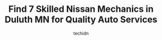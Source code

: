 ---
layout: ampstory
image: https://images.unsplash.com/photo-1517672651691-24622a91b550?ixlib=rb-4.0.3&ixid=MnwxMjA3fDB8MHxwaG90by1wYWdlfHx8fGVufDB8fHx8&auto=format&fit=crop&w=640&h=853&q=80
author: techidn
featured: false
description: Searching for the finest Nissan Mechanic in Duluth MN, USA? Look no further than the 7 best Nissan Mechanic in the area, where youll find a team of highly qualified professionals ready to h
title: Find 7 Skilled Nissan Mechanics in Duluth MN for Quality Auto Services
cover:
   title: Find 7 Skilled Nissan Mechanics in Duluth MN for Quality Auto Services
   subtitle: Rickpate
   background: https://images.unsplash.com/photo-1517672651691-24622a91b550?ixlib=rb-4.0.3&ixid=MnwxMjA3fDB8MHxwaG90by1wYWdlfHx8fGVufDB8fHx8&auto=format&fit=crop&w=640&h=853&q=80

pages: 
 - layout: thirds
   top: <h1>#1 4th Street Auto Repair</h1>
   bottom: "<p>I recently had the pleasure of visiting an auto repair shop that truly exceeded my expectations. From start to finish, the experience was fantastic and I couldnt have be</p>"
   background: https://www.knot35.com/toplist/wp-content/uploads/2023/06/best-nissan-mechanic-1-in-duluth-mn-1685840459.jpeg
   backgroundblur: true
 - layout: thirds
   top: <h1>#2 Perfect Timing Auto Repair</h1>
   bottom: "<p>6920 Grand Ave, Duluth, MN 55807, United States</p>"
   background: https://www.knot35.com/toplist/wp-content/uploads/2023/06/best-nissan-mechanic-2-in-duluth-mn-1685840459.jpeg
   cta:
      link: https://www.knot35.com/toplist/find-7-skilled-nissan-mechanics-in-duluth-mn-for-quality-auto-services/
      text: Find 7 Skilled Nissan Mechanics in Duluth MN for Quality Auto Services
 - layout: thirds
   top: <h1>#3 ProSource Auto Repair</h1>
   bottom: "<p>332 W 4th St, Duluth, MN 55806, United States</p>"
   background: https://www.knot35.com/toplist/wp-content/uploads/2023/06/best-nissan-mechanic-3-in-duluth-mn-1685840460.jpeg
   cta:
      link: https://www.knot35.com/toplist/find-7-skilled-nissan-mechanics-in-duluth-mn-for-quality-auto-services/
      text: Find 7 Skilled Nissan Mechanics in Duluth MN for Quality Auto Services
 - layout: thirds
   top: <h1>#4 CARS Complete Auto Repair Service</h1>
   bottom: "<p>4849 Howard Gnesen Rd, Duluth, MN 55803, United States</p>"
   background: https://images.unsplash.com/photo-1496096265110-f83ad7f96608?ixlib=rb-4.0.3&ixid=MnwxMjA3fDB8MHxwaG90by1wYWdlfHx8fGVufDB8fHx8&auto=format&fit=crop&w=640&h=853&q=80
   cta:
      link: https://www.knot35.com/toplist/find-7-skilled-nissan-mechanics-in-duluth-mn-for-quality-auto-services/
      text: Find 7 Skilled Nissan Mechanics in Duluth MN for Quality Auto Services
 - layout: thirds
   top: <h1>#5 East End Auto Services</h1>
   bottom: "<p>5077 Jean Duluth Rd, Duluth, MN 55803, United States</p>"
   background: https://images.unsplash.com/photo-1553949345-eb786bb3f7ba?ixlib=rb-4.0.3&ixid=MnwxMjA3fDB8MHxwaG90by1wYWdlfHx8fGVufDB8fHx8&auto=format&fit=crop&w=640&h=853&q=80
   cta:
      link: https://www.knot35.com/toplist/find-7-skilled-nissan-mechanics-in-duluth-mn-for-quality-auto-services/
      text: Find 7 Skilled Nissan Mechanics in Duluth MN for Quality Auto Services
 - layout: thirds
   top: <h1>#6 Automedics</h1>
   bottom: "<p>531 E 5th St, Duluth, MN 55805, United States</p>"
   background: https://images.unsplash.com/photo-1541356665065-22676f35dd40?ixlib=rb-4.0.3&ixid=MnwxMjA3fDB8MHxwaG90by1wYWdlfHx8fGVufDB8fHx8&auto=format&fit=crop&w=640&h=853&q=80
   cta:
      link: https://www.knot35.com/toplist/find-7-skilled-nissan-mechanics-in-duluth-mn-for-quality-auto-services/
      text: Find 7 Skilled Nissan Mechanics in Duluth MN for Quality Auto Services
 - layout: thirds
   top: <h1>#7 Henrickson Auto Repair</h1>
   bottom: "<p>1432 E 2nd St, Duluth, MN 55805, United States</p>"
   background: https://images.unsplash.com/photo-1599422314077-f4dfdaa4cd09?ixlib=rb-4.0.3&ixid=MnwxMjA3fDB8MHxwaG90by1wYWdlfHx8fGVufDB8fHx8&auto=format&fit=crop&w=640&h=853&q=80
   cta:
      link: https://www.knot35.com/toplist/find-7-skilled-nissan-mechanics-in-duluth-mn-for-quality-auto-services/
      text: Find 7 Skilled Nissan Mechanics in Duluth MN for Quality Auto Services
 - layout: thirds
   middle: Continue reading...
   background: https://images.unsplash.com/photo-1567360425618-1594206637d2?ixlib=rb-4.0.3&ixid=MnwxMjA3fDB8MHxwaG90by1wYWdlfHx8fGVufDB8fHx8&auto=format&fit=crop&w=640&h=853&q=80
   cta:
      link: https://www.knot35.com/toplist/find-7-skilled-nissan-mechanics-in-duluth-mn-for-quality-auto-services/
      text: Find 7 Skilled Nissan Mechanics in Duluth MN for Quality Auto Services
      
---